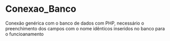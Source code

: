 # Conexao_Banco
Conexão genérica com o banco de dados com PHP, necessário o preenchimento dos campos com o nome idênticos inseridos no banco para o funcioanamento
